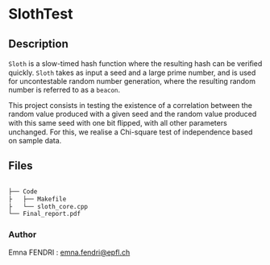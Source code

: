 # SlothTest

## Description 
```Sloth``` is a slow-timed hash function where the resulting hash can be veriﬁed quickly.
```Sloth``` takes as input a seed and a large prime number, and is used for uncontestable random number generation, where the resulting random number is referred to as a ```beacon```.

This project consists in testing the existence of a correlation between the random value produced with a given seed and the random value produced with this same seed with one bit ﬂipped, with all other parameters unchanged.
For this, we realise a Chi-square test of independence based on sample data.

## Files
```bash

├── Code
├   ├── Makefile
├   └── sloth_core.cpp
└── Final_report.pdf

```
### Author 
Emna FENDRI : emna.fendri@epfl.ch  

